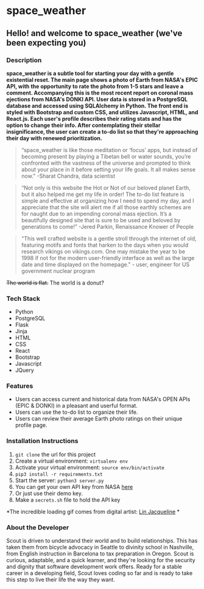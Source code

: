 

# space_weather
## Hello! and welcome to space_weather (we've been expecting you)

### Description

**space_weather is a subtle tool for starting your day with a gentle existential reset. The main page shows a photo of Earth from NASA's EPIC API, with the opportunity to rate the photo from 1-5 stars and leave a comment. Accompanying this is the most recent report on coronal mass ejections from NASA's DONKI API. User data is stored in a PostgreSQL database and accessed using SQLAlchemy in Python. The front end is styled with Bootstrap and custom CSS, and utilizes Javascript, HTML, and React.js. Each user's profile describes their rating stats and has the option to change their info. After contemplating their stellar insignificance, the user can create a to-do list so that they're approaching their day with renewed prioritization.**


> “space_weather is like those meditation or ‘focus’ apps, but instead of becoming present by playing a Tibetan bell or water sounds, you’re confronted with the vastness of the universe and prompted to think about your place in it before setting your life goals. It all makes sense now.” -Sharat Chandra, data scientist

> “Not only is this website the Hot or Not of our beloved planet Earth, but it also helped me get my life in order! The to-do list feature is simple and effective at organizing how I need to spend my day, and I appreciate that the site will alert me if all those earthly schemes are for naught due to an impending coronal mass ejection. It’s a beautifully designed site that is sure to be used and beloved by generations to come!” -Jered Parkin, Renaissance Knower of People

> "This well crafted website is a gentle stroll through the internet of old, featuring motifs and fonts that harken to the days when you would research vikings on vikings.com. One may mistake the year to be 1998 if not for the modern user-friendly interface as well as the large date and time displayed on the homepage." - user, engineer for US government nuclear program

~~The world is flat.~~ The world is a donut?

### Tech Stack
- Python 
- PostgreSQL
- Flask 
- Jinja 
- HTML 
- CSS 
- React 
- Bootstrap 
- Javascript 
- JQuery

### Features
- Users can access current and historical data from NASA's OPEN APIs (EPIC & DONKI) in a pleasant and userful format.
- Users can use the to-do list to organize their life.
- Users can review their average Earth photo ratings on their unique profile page.


<!-- ### screenshots
![alt text](https://www.markdownguide.org/assets/images/tux.png) -->


### Installation Instructions

1. `git clone` the url for this project
2. Create a virtual environment: `virtualenv env`
3. Activate your virtual environment: `source env/bin/activate`
4. `pip3 install -r requirements.txt`
5. Start the server: `python3 server.py`
6. You can get your own API key from NASA [here](https://api.nasa.gov/)
7. Or just use their demo key.
8. Make a `secrets.sh` file to hold the API key


*The incredible loading gif comes from digital artist: [Lin Jacqueline](https://linjacqueline.com/) *

### About the Developer
Scout is driven to understand their world and to build relationships. This has taken them from bicycle advocacy in Seattle to divinity school in Nashville,  from English instruction in Barcelona to tax preparation in Oregon. Scout is curious, adaptable, and a quick learner, and they're looking for the security and dignity that software development work offers. Ready for a stable career in a developing field, Scout loves  coding so far and is ready to take this step to live their life the way they want.


<!-- 
### Horizontal Rule

--- -->
